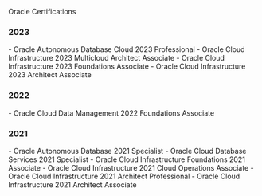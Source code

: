 Oracle Certifications

<h3> 2023 </h3>
- Oracle Autonomous Database Cloud 2023 Professional
- Oracle Cloud Infrastructure 2023 Multicloud Architect Associate
- Oracle Cloud Infrastructure 2023 Foundations Associate
- Oracle Cloud Infrastructure 2023 Architect Associate

<h3> 2022 </h3>
- Oracle Cloud Data Management 2022 Foundations Associate

<h3> 2021 </h3>
- Oracle Autonomous Database 2021 Specialist
- Oracle Cloud Database Services 2021 Specialist
- Oracle Cloud Infrastructure Foundations 2021 Associate
- Oracle Cloud Infrastructure 2021 Cloud Operations Associate
- Oracle Cloud Infrastructure 2021 Architect Professional
- Oracle Cloud Infrastructure 2021 Architect Associate

